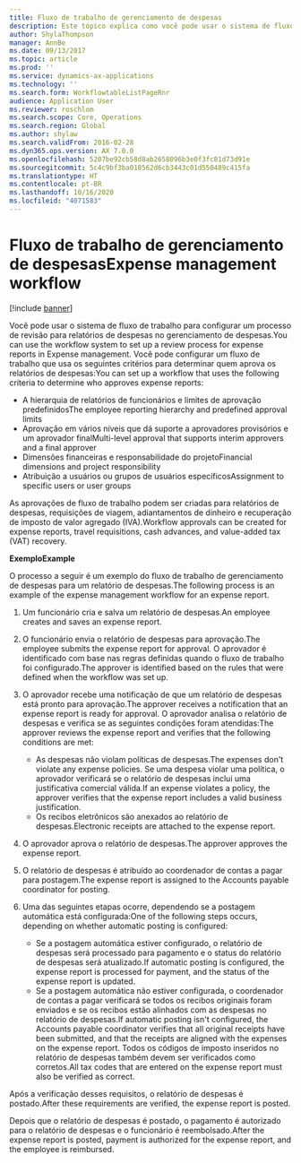```yaml
---
title: Fluxo de trabalho de gerenciamento de despesas
description: Este tópico explica como você pode usar o sistema de fluxo de trabalho no Microsoft Dynamics 365 Finance para configurar um processo de revisão para relatórios de despesas no gerenciamento de despesas.
author: ShylaThompson
manager: AnnBe
ms.date: 09/13/2017
ms.topic: article
ms.prod: ''
ms.service: dynamics-ax-applications
ms.technology: ''
ms.search.form: WorkflowtableListPageRnr
audience: Application User
ms.reviewer: roschlom
ms.search.scope: Core, Operations
ms.search.region: Global
ms.author: shylaw
ms.search.validFrom: 2016-02-28
ms.dyn365.ops.version: AX 7.0.0
ms.openlocfilehash: 5207be92cb58d8ab2658096b3e0f3fc81d73d91e
ms.sourcegitcommit: 5c4c9bf3ba018562d6cb3443c01d550489c415fa
ms.translationtype: HT
ms.contentlocale: pt-BR
ms.lasthandoff: 10/16/2020
ms.locfileid: "4071583"
---
```

# <a name="expense-management-workflow"></a><span data-ttu-id="59217-103">Fluxo de trabalho de gerenciamento de despesas</span><span class="sxs-lookup"><span data-stu-id="59217-103">Expense management workflow</span></span>

[!include [banner](../includes/banner.md)]

<span data-ttu-id="59217-104">Você pode usar o sistema de fluxo de trabalho para configurar um processo de revisão para relatórios de despesas no gerenciamento de despesas.</span><span class="sxs-lookup"><span data-stu-id="59217-104">You can use the workflow system to set up a review process for expense reports in Expense management.</span></span> <span data-ttu-id="59217-105">Você pode configurar um fluxo de trabalho que usa os seguintes critérios para determinar quem aprova os relatórios de despesas:</span><span class="sxs-lookup"><span data-stu-id="59217-105">You can set up a workflow that uses the following criteria to determine who approves expense reports:</span></span>

- <span data-ttu-id="59217-106">A hierarquia de relatórios de funcionários e limites de aprovação predefinidos</span><span class="sxs-lookup"><span data-stu-id="59217-106">The employee reporting hierarchy and predefined approval limits</span></span>
- <span data-ttu-id="59217-107">Aprovação em vários níveis que dá suporte a aprovadores provisórios e um aprovador final</span><span class="sxs-lookup"><span data-stu-id="59217-107">Multi-level approval that supports interim approvers and a final approver</span></span>
- <span data-ttu-id="59217-108">Dimensões financeiras e responsabilidade do projeto</span><span class="sxs-lookup"><span data-stu-id="59217-108">Financial dimensions and project responsibility</span></span>
- <span data-ttu-id="59217-109">Atribuição a usuários ou grupos de usuários específicos</span><span class="sxs-lookup"><span data-stu-id="59217-109">Assignment to specific users or user groups</span></span>

<span data-ttu-id="59217-110">As aprovações de fluxo de trabalho podem ser criadas para relatórios de despesas, requisições de viagem, adiantamentos de dinheiro e recuperação de imposto de valor agregado (IVA).</span><span class="sxs-lookup"><span data-stu-id="59217-110">Workflow approvals can be created for expense reports, travel requisitions, cash advances, and value-added tax (VAT) recovery.</span></span>

<span data-ttu-id="59217-111">**Exemplo**</span><span class="sxs-lookup"><span data-stu-id="59217-111">**Example**</span></span>

<span data-ttu-id="59217-112">O processo a seguir é um exemplo do fluxo de trabalho de gerenciamento de despesas para um relatório de despesas.</span><span class="sxs-lookup"><span data-stu-id="59217-112">The following process is an example of the expense management workflow for an expense report.</span></span>

1. <span data-ttu-id="59217-113">Um funcionário cria e salva um relatório de despesas.</span><span class="sxs-lookup"><span data-stu-id="59217-113">An employee creates and saves an expense report.</span></span>
2. <span data-ttu-id="59217-114">O funcionário envia o relatório de despesas para aprovação.</span><span class="sxs-lookup"><span data-stu-id="59217-114">The employee submits the expense report for approval.</span></span> <span data-ttu-id="59217-115">O aprovador é identificado com base nas regras definidas quando o fluxo de trabalho foi configurado.</span><span class="sxs-lookup"><span data-stu-id="59217-115">The approver is identified based on the rules that were defined when the workflow was set up.</span></span>
3. <span data-ttu-id="59217-116">O aprovador recebe uma notificação de que um relatório de despesas está pronto para aprovação.</span><span class="sxs-lookup"><span data-stu-id="59217-116">The approver receives a notification that an expense report is ready for approval.</span></span> <span data-ttu-id="59217-117">O aprovador analisa o relatório de despesas e verifica se as seguintes condições foram atendidas:</span><span class="sxs-lookup"><span data-stu-id="59217-117">The approver reviews the expense report and verifies that the following conditions are met:</span></span>

    - <span data-ttu-id="59217-118">As despesas não violam políticas de despesas.</span><span class="sxs-lookup"><span data-stu-id="59217-118">The expenses don't violate any expense policies.</span></span> <span data-ttu-id="59217-119">Se uma despesa violar uma política, o aprovador verificará se o relatório de despesas inclui uma justificativa comercial válida.</span><span class="sxs-lookup"><span data-stu-id="59217-119">If an expense violates a policy, the approver verifies that the expense report includes a valid business justification.</span></span>
    - <span data-ttu-id="59217-120">Os recibos eletrônicos são anexados ao relatório de despesas.</span><span class="sxs-lookup"><span data-stu-id="59217-120">Electronic receipts are attached to the expense report.</span></span>

4. <span data-ttu-id="59217-121">O aprovador aprova o relatório de despesas.</span><span class="sxs-lookup"><span data-stu-id="59217-121">The approver approves the expense report.</span></span>
5. <span data-ttu-id="59217-122">O relatório de despesas é atribuído ao coordenador de contas a pagar para postagem.</span><span class="sxs-lookup"><span data-stu-id="59217-122">The expense report is assigned to the Accounts payable coordinator for posting.</span></span>
6. <span data-ttu-id="59217-123">Uma das seguintes etapas ocorre, dependendo se a postagem automática está configurada:</span><span class="sxs-lookup"><span data-stu-id="59217-123">One of the following steps occurs, depending on whether automatic posting is configured:</span></span>

    - <span data-ttu-id="59217-124">Se a postagem automática estiver configurado, o relatório de despesas será processado para pagamento e o status do relatório de despesas será atualizado.</span><span class="sxs-lookup"><span data-stu-id="59217-124">If automatic posting is configured, the expense report is processed for payment, and the status of the expense report is updated.</span></span>
    - <span data-ttu-id="59217-125">Se a postagem automática não estiver configurada, o coordenador de contas a pagar verificará se todos os recibos originais foram enviados e se os recibos estão alinhados com as despesas no relatório de despesas.</span><span class="sxs-lookup"><span data-stu-id="59217-125">If automatic posting isn't configured, the Accounts payable coordinator verifies that all original receipts have been submitted, and that the receipts are aligned with the expenses on the expense report.</span></span> <span data-ttu-id="59217-126">Todos os códigos de imposto inseridos no relatório de despesas também devem ser verificados como corretos.</span><span class="sxs-lookup"><span data-stu-id="59217-126">All tax codes that are entered on the expense report must also be verified as correct.</span></span>

<span data-ttu-id="59217-127">Após a verificação desses requisitos, o relatório de despesas é postado.</span><span class="sxs-lookup"><span data-stu-id="59217-127">After these requirements are verified, the expense report is posted.</span></span>

<span data-ttu-id="59217-128">Depois que o relatório de despesas é postado, o pagamento é autorizado para o relatório de despesas e o funcionário é reembolsado.</span><span class="sxs-lookup"><span data-stu-id="59217-128">After the expense report is posted, payment is authorized for the expense report, and the employee is reimbursed.</span></span>
